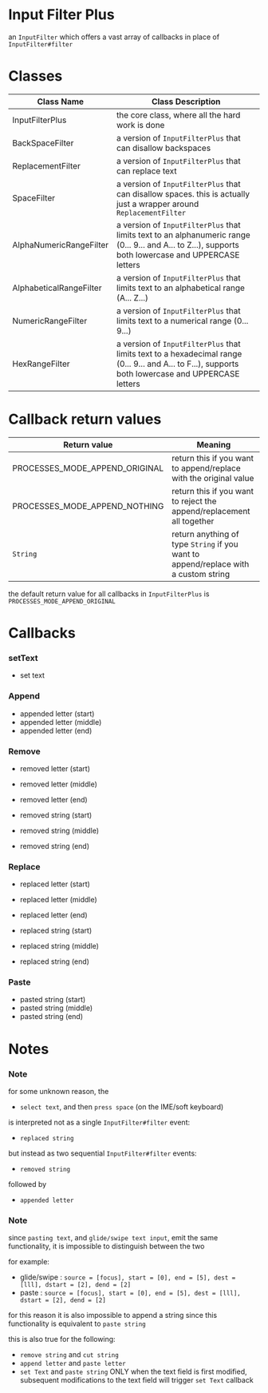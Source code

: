 # Input Filter Plus

an `InputFilter` which offers a vast array of callbacks in place of `InputFilter#filter`

# Classes

Class Name                 | Class Description
-----------------          | -----------------
InputFilterPlus            | the core class, where all the hard work is done
BackSpaceFilter            | a version of `InputFilterPlus` that can disallow backspaces
ReplacementFilter          | a version of `InputFilterPlus` that can replace text
SpaceFilter                | a version of `InputFilterPlus` that can disallow spaces. this is actually just a wrapper around `ReplacementFilter`
AlphaNumericRangeFilter    | a version of `InputFilterPlus` that limits text to an alphanumeric range (0... 9... and A... to Z...), supports both lowercase and UPPERCASE letters
AlphabeticalRangeFilter    | a version of `InputFilterPlus` that limits text to an alphabetical range (A... Z...)
NumericRangeFilter         | a version of `InputFilterPlus` that limits text to a numerical range (0... 9...)
HexRangeFilter             | a version of `InputFilterPlus` that limits text to a hexadecimal range (0... 9... and A... to F...), supports both lowercase and UPPERCASE letters

# Callback return values

Return value                   | Meaning
------------------------------ | ------------------------------
PROCESSES_MODE_APPEND_ORIGINAL | return this if you want to append/replace with the original value
PROCESSES_MODE_APPEND_NOTHING  | return this if you want to reject the append/replacement all together
`String`                       | return anything of type `String` if you want to append/replace with a custom string

the default return value for all callbacks in `InputFilterPlus` is `PROCESSES_MODE_APPEND_ORIGINAL`

# Callbacks

### setText

* set text

### Append

* appended letter (start)
* appended letter (middle)
* appended letter (end)

### Remove

* removed letter (start)
* removed letter (middle)
* removed letter (end)

* removed string (start)
* removed string (middle)
* removed string (end)

### Replace

* replaced letter (start)
* replaced letter (middle)
* replaced letter (end)

* replaced string (start)
* replaced string (middle)
* replaced string (end)

### Paste

* pasted string (start)
* pasted string (middle)
* pasted string (end)

# Notes

### Note

for some unknown reason, the

* `select text`, and then `press space` (on the IME/soft keyboard)

is interpreted not as a single `InputFilter#filter` event:

 * `replaced string`

but instead as two sequential `InputFilter#filter` events:

* `removed string`

followed by

* `appended letter`

### Note

since `pasting text`, and `glide/swipe text input`, emit the same functionality,
it is impossible to distinguish between the two

for example:

* glide/swipe  : `source = [focus], start = [0], end = [5], dest = [lll], dstart = [2], dend = [2]`
* paste        : `source = [focus], start = [0], end = [5], dest = [lll], dstart = [2], dend = [2]`

for this reason it is also impossible to append a string since
this functionality is equivalent to `paste string`

this is also true for the following:

* `remove string` and `cut string`
* `append letter` and `paste letter`
* `set Text` and `paste string` ONLY when the text field is first modified, subsequent modifications to the text field will trigger `set Text` callback